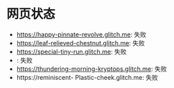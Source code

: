 # 网页状态
- https://happy-pinnate-revolve.glitch.me: 失败
- https://leaf-relieved-chestnut.glitch.me: 失败
- https://special-tiny-run.glitch.me: 失败
- : 失败
- https://thundering-morning-kryptops.glitch.me: 失败
- https://reminiscent- Plastic-cheek.glitch.me: 失败
